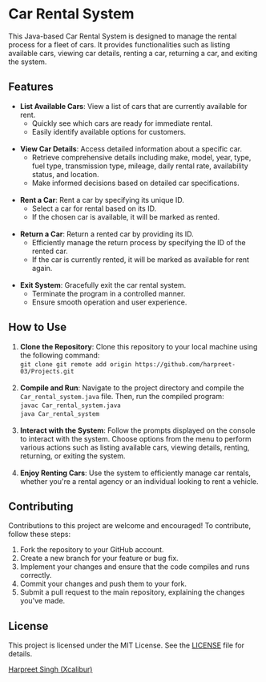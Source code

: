 
  <h1>Car Rental System</h1>

  <p>This Java-based Car Rental System is designed to manage the rental process for a fleet of cars. It provides functionalities such as listing available cars, viewing car details, renting a car, returning a car, and exiting the system.</p>

  <h2>Features</h2>
<ul>
  <li>
    <strong>List Available Cars</strong>: View a list of cars that are currently available for rent.
    <ul>
      <li>Quickly see which cars are ready for immediate rental.</li>
      <li>Easily identify available options for customers.</li>
    </ul>
  </li>
  <br>
  <li>
    <strong>View Car Details</strong>: Access detailed information about a specific car.
    <ul>
      <li>Retrieve comprehensive details including make, model, year, type, fuel type, transmission type, mileage, daily rental rate, availability status, and location.</li>
      <li>Make informed decisions based on detailed car specifications.</li>
    </ul>
  </li>
  <br>
  <li>
    <strong>Rent a Car</strong>: Rent a car by specifying its unique ID.
    <ul>
      <li>Select a car for rental based on its ID.</li>
      <li>If the chosen car is available, it will be marked as rented.</li>
    </ul>
  </li>
  <br>
  <li>
    <strong>Return a Car</strong>: Return a rented car by providing its ID.
    <ul>
      <li>Efficiently manage the return process by specifying the ID of the rented car.</li>
      <li>If the car is currently rented, it will be marked as available for rent again.</li>
    </ul>
  </li>
  <br>
  <li>
    <strong>Exit System</strong>: Gracefully exit the car rental system.
    <ul>
      <li>Terminate the program in a controlled manner.</li>
      <li>Ensure smooth operation and user experience.</li>
    </ul>
  </li>
</ul>


  <h2>How to Use</h2>
  <ol>
    <li><strong>Clone the Repository</strong>: Clone this repository to your local machine using the following command:<br>
      <code>git clone git remote add origin https://github.com/harpreet-03/Projects.git</code></li>
    <br>
    <li><strong>Compile and Run</strong>: Navigate to the project directory and compile the <code>Car_rental_system.java</code> file. Then, run the compiled program:<br>
      <code>javac Car_rental_system.java</code><br>
      <code>java Car_rental_system</code></li>
    <br>
    <li><strong>Interact with the System</strong>: Follow the prompts displayed on the console to interact with the system. Choose options from the menu to perform various actions such as listing available cars, viewing details, renting, returning, or exiting the system.</li>
    <br>
    <li><strong>Enjoy Renting Cars</strong>: Use the system to efficiently manage car rentals, whether you're a rental agency or an individual looking to rent a vehicle.</li>
  </ol>

  <h2>Contributing</h2>
  <p>Contributions to this project are welcome and encouraged! To contribute, follow these steps:</p>
  <ol>
    <li>Fork the repository to your GitHub account.</li>
    <li>Create a new branch for your feature or bug fix.</li>
    <li>Implement your changes and ensure that the code compiles and runs correctly.</li>
    <li>Commit your changes and push them to your fork.</li>
    <li>Submit a pull request to the main repository, explaining the changes you've made.</li>
  </ol>

  <h2>License</h2>
  <p>This project is licensed under the MIT License. See the <a href="">LICENSE</a> file for details.</p>


  <p><a href=https://github.com/harpreet-03>Harpreet Singh (Xcalibur)</a></p>


